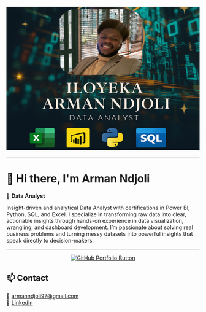 <p align="center">
  <img src="https://raw.githubusercontent.com/Ndjoli/Ndjoli/main/arman_ndjoli_banner_wide.png" alt="Arman Ndjoli Banner" />
</p>

---

# 👋 Hi there, I'm Arman Ndjoli

🎯 **Data Analyst**

Insight-driven and analytical Data Analyst with certifications in Power BI, Python, SQL, and Excel. I specialize in transforming raw data into clear, actionable insights through hands-on experience in data visualization, wrangling, and dashboard development. I’m passionate about solving real business problems and turning messy datasets into powerful insights that speak directly to decision-makers.

---

<p align="center">
  <a href="https://github.com/Ndjoli?tab=repositories" target="_blank">
    <img src="https://img.shields.io/badge/View%20Portfolio-%2312100E.svg?style=for-the-badge&logo=github&logoColor=white" alt="GitHub Portfolio Button"/>
  </a>
</p>

## 📫 Contact

📧 [armanndjoli97@gmail.com](mailto:armanndjoli97@gmail.com)  
🔗 [LinkedIn](https://www.linkedin.com/in/arman-ndjoli97)
